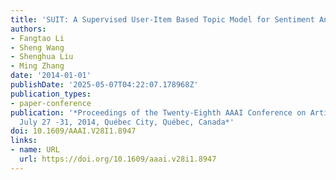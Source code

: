 ```yaml
---
title: 'SUIT: A Supervised User-Item Based Topic Model for Sentiment Analysis'
authors:
- Fangtao Li
- Sheng Wang
- Shenghua Liu
- Ming Zhang
date: '2014-01-01'
publishDate: '2025-05-07T04:22:07.178968Z'
publication_types:
- paper-conference
publication: '*Proceedings of the Twenty-Eighth AAAI Conference on Artificial Intelligence,
  July 27 -31, 2014, Québec City, Québec, Canada*'
doi: 10.1609/AAAI.V28I1.8947
links:
- name: URL
  url: https://doi.org/10.1609/aaai.v28i1.8947
---
```

